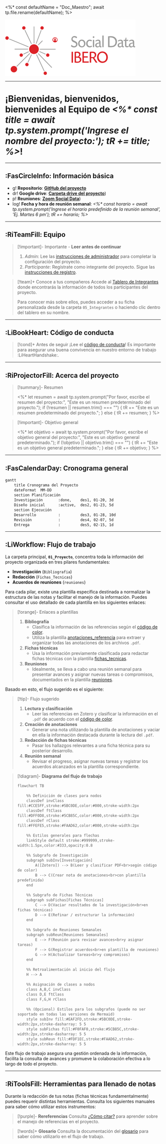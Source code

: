 <%*
const defaultName = "Doc_Maestro";
await tp.file.rename(defaultName);
%>

![Texto Alternativo](04_Assets/favicon.svg)

---
# ¡Bienvenidas, bienvenidos, bienvenides al Equipo de _<%* const title = await tp.system.prompt('Ingrese el nombre del proyecto:'); tR += title; %>_!

---
## :FasCircleInfo: Información básica

- g! **Repositorio**:  **[GitHub del proyecto](<%* const defaultGithub = 'https://github.com/socialdataibero'; const github = await tp.system.prompt('Ingrese el enlace del proyecto en GitHub:', defaultGithub); tR += github; %>)**
- dr! **Google drive**:  **[Carpeta drive del proyecto](<%* const defaultDrive = 'https://drive.google.com'; const drive = await tp.system.prompt('Ingrese el enlace para el Google Drive:', defaultDrive); tR += drive; %>)**)
- p! **Reuniones**:  **[Zoom Social Data](<%* const defaultLink = 'https://ibero.zoom.us/j/94626240925'; const link = await tp.system.prompt('Ingrese el enlace para las reuniones virtuales del proyecto:', defaultLink); tR += link; %>)**)
- log! **Fecha y hora de reunión semanal**: _<%* const horario = await tp.system.prompt('Ingrese el horario predefinido de la reunión semanal', 'Ej. Martes 6 pm'); tR += horario; %>_

---
## :RiTeamFill: Equipo

> [!important]- Importante - **Leer antes de continuar** 
> 
> 1. _Admin_: Lee las [instrucciones de administrador](07_Docs/instrucciones_admin) para completar la configuración del proyecto.
> 2. _Participante_: Regístrate como integrante del proyecto. Sigue las [instrucciones de registro](07_Docs/registro_integrante).

>[!team]+ Conoce a tus compañeros
>Accede al [Tablero de Integrantes](00_Admin/tablero_integrantes.md) donde encontrarás la información de todos los participantes del proyecto. 
>
>Para conocer más sobre ellos, puedes acceder a su ficha personalizada desde la carpeta `05_Integrantes` o haciendo clic dentro del tablero en su nombre. 

---
## :LiBookHeart: Código de conducta

> [!cond]+ Antes de seguir 
> ¡Lee el [código de conducta](07_Docs/codigo_conducta.md)! Es importante para asegurar una buena convivencia en nuestro entorno de trabajo :LiHeartHandshake:.

---
## :RiProjectorFill: Acerca del proyecto

> [!summary]- Resumen  
>
> <%* let resumen = await tp.system.prompt("Por favor, escribe el resumen del proyecto:", "Este es un resumen predeterminado del proyecto."); if (!resumen || resumen.trim() === "") { tR += "Este es un resumen predeterminado del proyecto."; } else { tR += resumen; } %>

> [!important]- Objetivo general 
>  
> <%* let objetivo = await tp.system.prompt("Por favor, escribe el objetivo general del proyecto:", "Este es un objetivo general predeterminado."); if (!objetivo || objetivo.trim() === "") {     tR += "Este es un objetivo general predeterminado."; } else {     tR += objetivo; } %>

---
## :FasCalendarDay: Cronograma general

```mermaid
gantt
    title Cronograma del Proyecto
    dateFormat  MM-DD
    section Planificación
    Investigación       :done,    des1, 01-20, 3d
    Diseño inicial      :active,  des2, 01-23, 5d
    section Ejecución
    Desarrollo          :         des3, 01-28, 10d
    Revisión            :         des4, 02-07, 5d
    Entrega             :         des5, 02-15, 1d
```
---
## :LiWorkflow: Flujo de trabajo

La carpeta principal, **`01_Proyecto`**, concentra toda la información del proyecto organizada en tres pilares fundamentales:

- **Investigación** (`Bibliografia`)
- **Redacción** (`Fichas_Tecnicas`)
- **Acuerdos de reuniones** (`reuniones`)

Para cada pilar, existe una plantilla específica destinada a normalizar la estructura de las notas y facilitar el manejo de la información. Puedes consultar el uso detallado de cada plantilla en los siguientes enlaces:

> [!orange]- Enlaces a plantillas
> 1. **Bibliografía**
>    - Clasifica la información de las referencias según el [código de color](07_Docs/codigo_colores).
>    - Utiliza la plantilla [anotaciones_referencia](07_Docs/anotaciones_referencia.md) para extraer y organizar todas las anotaciones de los archivos `.pdf`.
> 2. **Fichas técnicas**
>    - Usa la información previamente clasificada para redactar fichas técnicas con la plantilla [fichas_tecnicas](07_Docs/fichas_tecnicas).
> 3. **Reuniones**
>    - Idealmente, se lleva a cabo una reunión semanal para presentar avances y asignar nuevas tareas o compromisos, documentados en la plantilla [reuniones](07_Docs/reuniones_doc.md).

Basado en esto, el flujo sugerido es el siguiente:

> [!tip]- Flujo sugerido
> 1. **Lectura y clasificación**
>    - Leer las referencias en Zotero y clasificar la información en el `.pdf` de acuerdo con el [código de color](07_Docs/codigo_colores.md).
> 2. **Creación de anotaciones**
>    - Generar una nota utilizando la plantilla de anotaciones y vaciar en ella la información destacada durante la lectura del `.pdf`.
> 3. **Redacción de fichas técnicas**
>    - Pasar los hallazgos relevantes a una ficha técnica para su posterior desarrollo.
> 4. **Reunión semanal**
>    - Revisar el progreso, asignar nuevas tareas y registrar los acuerdos alcanzados en la plantilla correspondiente.

> [!diagram]- **Diagrama del flujo de trabajo**
> ```mermaid
> flowchart TB
> 
>     %% Definición de clases para nodos
>     classDef invClass fill:#CCE5FF,stroke:#5BC0DE,color:#000,stroke-width:2px
>     classDef ftClass fill:#DFF0D8,stroke:#5CB85C,color:#000,stroke-width:2px
>     classDef rClass fill:#FFEFE5,stroke:#FAAD62,color:#000,stroke-width:2px
>     
>     %% Estilos generales para flechas
>     linkStyle default stroke:#999999,stroke-width:1.5px,color:#333,opacity:0.8
> 
>     %% Subgrafo de Investigación
>     subgraph subInv[Investigación]
>         A([Zotero]) --> B(Leer y clasificar PDF<br>según código de color)
>         B --> C(Crear nota de anotaciones<br>con plantilla predefinida)
>     end
> 
>     %% Subgrafo de Fichas Técnicas
>     subgraph subFichas[Fichas Técnicas]
>         C --> D(Vaciar resultados de la investigación<br>en fichas técnicas)
>         D --> E(Refinar / estructurar la información)
>     end
> 
>     %% Subgrafo de Reuniones Semanales
>     subgraph subReun[Reuniones Semanales]
>         E --> F(Reunión para revisar avances<br>y asignar tareas)
>         F --> G(Registrar acuerdos<br>en plantilla de reuniones)
>         G --> H(Actualizar tareas<br>y compromisos)
>     end
> 
>     %% Retroalimentación al inicio del flujo
>     H --> A
> 
>     %% Asignación de clases a nodos
>     class A,B,C invClass
>     class D,E ftClass
>     class F,G,H rClass
> 
>     %% (Opcional) Estilos para los subgrafos (puede no ser soportado en todas las versiones de Mermaid)
>     style subInv fill:#EAF2FD,stroke:#5BC0DE,stroke-width:2px,stroke-dasharray: 5 5
>     style subFichas fill:#F0FAF0,stroke:#5CB85C,stroke-width:2px,stroke-dasharray: 5 5
>     style subReun fill:#FDF1EC,stroke:#FAAD62,stroke-width:2px,stroke-dasharray: 5 5
> ```

Este flujo de trabajo asegura una gestión ordenada de la información, facilita la consulta de avances y promueve la colaboración efectiva a lo largo de todo el proyecto.

---
## :RiToolsFill: Herramientas para llenado de notas

Durante la redacción de tus notas (fichas técnicas fundamentalmente) puedes requerir distintas herramientas. Consulta los siguientes manuales para saber cómo utilizar estos instrumentos:

> [!purple]- **Rereferencias**
> Consulta [¿Cómo citar?](07_Docs/referencias.md) para aprender sobre el manejo de referencias en el proyecto.

> [!words]+ **Glosario**
> Consulta la documentación del [glosario](07_Docs/glosario_doc.md) para saber cómo utilizarlo en el flujo de trabajo. 
